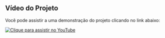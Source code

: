## Vídeo do Projeto

Você pode assistir a uma demonstração do projeto clicando no link abaixo:

[![Clique para assistir no YouTube](https://img.youtube.com/vi/jm3Pp72fPco/maxresdefault.jpg)](https://youtu.be/jm3Pp72fPco)
